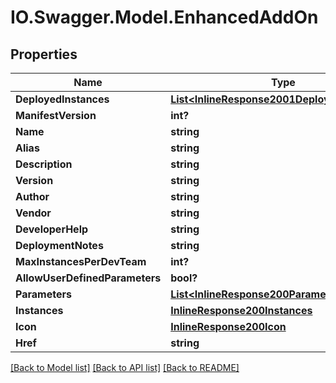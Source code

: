 # IO.Swagger.Model.EnhancedAddOn
## Properties

Name | Type | Description | Notes
------------ | ------------- | ------------- | -------------
**DeployedInstances** | [**List&lt;InlineResponse2001DeployedInstances&gt;**](InlineResponse2001DeployedInstances.md) |  | [optional] 
**ManifestVersion** | **int?** |  | [optional] 
**Name** | **string** |  | [optional] 
**Alias** | **string** |  | [optional] 
**Description** | **string** |  | [optional] 
**Version** | **string** |  | [optional] 
**Author** | **string** |  | [optional] 
**Vendor** | **string** |  | [optional] 
**DeveloperHelp** | **string** |  | [optional] 
**DeploymentNotes** | **string** |  | [optional] 
**MaxInstancesPerDevTeam** | **int?** |  | [optional] 
**AllowUserDefinedParameters** | **bool?** |  | [optional] 
**Parameters** | [**List&lt;InlineResponse200Parameters&gt;**](InlineResponse200Parameters.md) |  | [optional] 
**Instances** | [**InlineResponse200Instances**](InlineResponse200Instances.md) |  | [optional] 
**Icon** | [**InlineResponse200Icon**](InlineResponse200Icon.md) |  | [optional] 
**Href** | **string** |  | [optional] 

[[Back to Model list]](../README.md#documentation-for-models) [[Back to API list]](../README.md#documentation-for-api-endpoints) [[Back to README]](../README.md)

